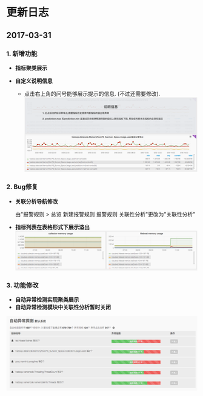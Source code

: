 # **更新日志**

## 2017-03-31

### 1. 新增功能

* **指标聚类展示**

* **自定义说明信息**

  * 点击右上角的问号能够展示提示的信息.   \(不过还需要修改\).
    ![](/part5/images/7-3-2.png)

### 2. Bug修复

* **关联分析导航修改**

  由"报警规则 &gt; 总览 新建报警规则 报警规则 关联性分析"更改为"关联性分析"

* **指标列表在表格形式下展示溢出**  
  ![](/part5/images/7-3-3.png)

### 3. 功能修改

* **自动异常检测实现聚类展示**
* **自动异常检测模块中关联性分析暂时关闭**

![](/part5/images/7-3-1.png)



